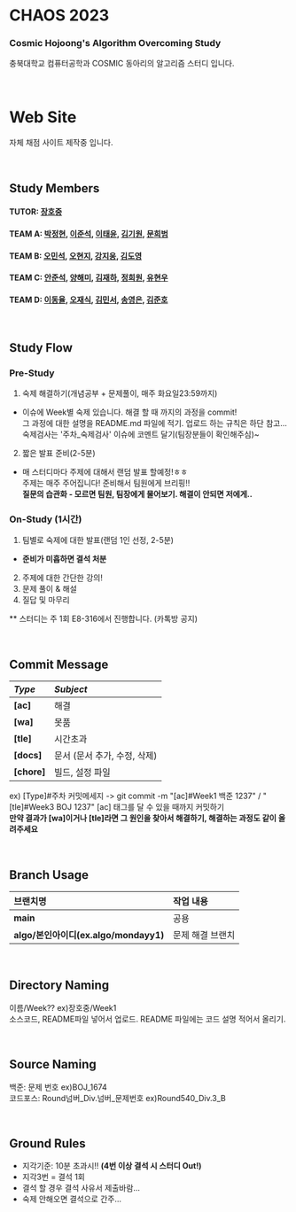 # CHAOS 2023
### Cosmic Hojoong's Algorithm Overcoming Study
충북대학교 컴퓨터공학과 COSMIC 동아리의 알고리즘 스터디 입니다.</br>

</br>

# Web Site
자체 채점 사이트 제작중 입니다. 

</br>

## Study Members
#### TUTOR: [장호중](https://github.com/mondayy1)
#### TEAM A: [박정현](https://github.com/bitesnail), [이준석](https://github.com/ljs831), [이태윤](https://github.com/troymerai), [김기원](https://github.com/kiuuon), [문희범](https://github.com/KorBasilion)
#### TEAM B: [오민석](https://github.com/minseok-oh), [오현지](https://github.com/hyunjiiing), [강지웅](https://github.com/KangjiUng), [김도영](https://github.com/Doyoung01)
#### TEAM C: [안준석](https://github.com/Rahahhaaa), [양해미](https://github.com/yanghaemi), [김재하](https://github.com/kjh3291), [정희원](https://github.com/heewoneha), [유현우](https://github.com/)
#### TEAM D: [이동율](https://github.com/leedongyull), [오재식](https://github.com/ohjaesik), [김민서](https://github.com/kmingseo), [송영은](https://github.com/songyeongeun), [김준호](https://github.com/junhoprog)

</br>

## Study Flow
### Pre-Study
1. 숙제 해결하기(개념공부 + 문제풀이, 매주 화요일23:59까지)
* 이슈에 Week별 숙제 있습니다. 해결 할 때 까지의 과정을 commit!</br>
그 과정에 대한 설명을 README.md 파일에 적기. 업로드 하는 규칙은 하단 참고...</br>
숙제검사는 '주차_숙제검사' 이슈에 코멘트 달기(팀장분들이 확인해주심)~
2. 짧은 발표 준비(2-5분)
* 매 스터디마다 주제에 대해서 랜덤 발표 할예정!ㅎㅎ</br>주제는 매주 주어집니다! 준비해서 팀원에게 브리핑!!</br>
**질문의 습관화 - 모르면 팀원, 팀장에게 물어보기. 해결이 안되면 저에게..**
### On-Study (1시간)
1. 팀별로 숙제에 대한 발표(랜덤 1인 선정, 2-5분)
* **준비가 미흡하면 결석 처분**
2. 주제에 대한 간단한 강의!
3. 문제 풀이 & 해설
5. 질답 및 마무리

** 스터디는 주 1회 E8-316에서 진행합니다. (카톡방 공지)

</br>

## Commit Message
|*Type*|*Subject*|
|:---|:---|
|**[ac]**|해결|
|**[wa]**|못품|
|**[tle]**|시간초과|
|**[docs]**|문서 (문서 추가, 수정, 삭제)|
|**[chore]**|빌드, 설정 파일|

ex) [Type]#주차 커밋메세지 -> git commit -m "[ac]#Week1 백준 1237" / "[tle]#Week3 BOJ 1237"
[ac] 태그를 달 수 있을 때까지 커밋하기   
**만약 결과가 [wa]이거나 [tle]라면 그 원인을 찾아서 해결하기, 해결하는 과정도 같이 올려주세요**

</br>

## Branch Usage
|브랜치명|작업 내용|
|:---|:---|
|**main**|공용|
|**algo/본인아이디(ex.algo/mondayy1)**|문제 해결 브랜치|

</br>

## Directory Naming
이름/Week?? ex)장호중/Week1 </br>
소스코드, README파일 넣어서 업로드. README 파일에는 코드 설명 적어서 올리기.

</br>

## Source Naming
백준: 문제 번호 ex)BOJ_1674 </br>
코드포스: Round넘버_Div.넘버_문제번호 ex)Round540_Div.3_B

</br>

## Ground Rules
* 지각기준: 10분 초과시!! **(4번 이상 결석 시 스터디 Out!)**
* 지각3번 = 결석 1회
* 결석 할 경우 결석 사유서 제출바람...
* 숙제 안해오면 결석으로 간주...

</br>

